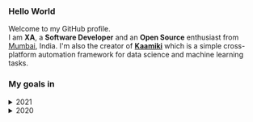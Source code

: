 <!-- markdownlint-disable MD033 MD041 -->

### Hello World

Welcome to my GitHub profile.<br>
I am **XA**, a **Software Developer** and an **Open Source** enthusiast from [Mumbai](https://www.google.com/maps/place/Tridev+Apartments/@19.1813227,72.9492476,19z/data=!4m5!3m4!1s0x3be7b8fe53559f9f:0x56403d126e8021aa!8m2!3d19.1812008!4d72.9486635), India. I'm also the creator of [**Kaamiki**](https://github.com/kaamiki/kaamiki) which is a simple cross-platform automation framework for data science and machine learning tasks.

### My goals in

<details>
  <summary>2021</summary>

  1. Make atleast **one** meaningful ~~commit~~ contribution everyday.
  2. Learn and switch to **[Vim](https://www.vim.org/)** completely.
  3. ~~Try~~ Learn **[Bash](https://devhints.io/bash)** scripting.
  4. Try **[emacs](https://www.gnu.org/software/emacs/)** at least once.
  5. Learn and implement **[Tox](https://tox.readthedocs.io/en/latest/)**, **[Travis CI](https://travis-ci.org/)** and **[PyTest](https://docs.pytest.org/en/stable/index.html)** in at least one of my "**open source**" projects.

</details>

<details>
  <summary>2020</summary>

  1. Try to commit atleast **once** everyday.
  2. Start an **open source** project.

</details>
